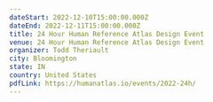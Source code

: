 ```yaml
---
dateStart: 2022-12-10T15:00:00.000Z
dateEnd: 2022-12-11T15:00:00.000Z
title: 24 Hour Human Reference Atlas Design Event
venue: 24 Hour Human Reference Atlas Design Event
organizer: Todd Theriault
city: Bloomington
state: IN
country: United States
pdfLink: https://humanatlas.io/events/2022-24h/
---
```

